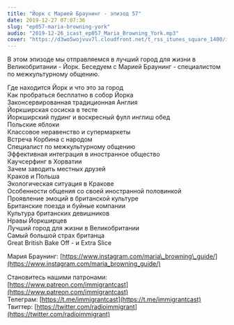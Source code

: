 ```yaml
---
title: "Йорк с Марией Браунинг - эпизод 57"
date: 2019-12-27 07:07:36
slug: "ep057-maria-browning-york"
audio: "2019-12-26_icast_ep057_Maria_Browning_York.mp3"
cover: "https://d3wo5wojvuv7l.cloudfront.net/t_rss_itunes_square_1400/images.spreaker.com/original/bfeea0084562bad62843cecf764a02c1.jpg"
---
```

В этом эпизоде мы отправляемся в лучший город для жизни в Великобритании - Йорк. Беседуем с Марией Браунинг - специалистом по межкультурному общению.  
  
Где находится Йорк и что это за город  
Как пробраться бесплатно в собор Йорка  
Законсервированная традиционная Англия  
Йоркширская сосиска в тесте  
Йоркширский пудинг и воскресный фулл инглиш обед  
Польские яблоки  
Классовое неравенство и супермаркеты  
Встреча Корбина с народом  
Специалист по межкультурному общению  
Эффективная интеграция в иностранное общество  
Каучсерфинг в Хорватии  
Зачем заводить местных друзей  
Краков и Польша  
Экологическая ситуация в Кракове  
Особенности общения со своей иностранной половинкой  
Проявление эмоций в британской культуре  
Британские поезда и буйные компании  
Культура британских девишников  
Нравы Йоркширцев  
Лучший город для жизни в Великобритании  
Самый большой страх британца  
Great British Bake Off - и Extra Slice  
  
Мария Браунинг: [https://www.instagram.com/maria\_browning\_guide/](https://www.instagram.com/maria_browning_guide/)  
  
Становитесь нашими патронами: [https://www.patreon.com/immigrantcast](https://www.patreon.com/immigrantcast)  
Телеграм: [https://t.me/immigrantcast](https://t.me/immigrantcast)  
Твиттер: [https://twitter.com/radioimmigrant](https://twitter.com/radioimmigrant)
